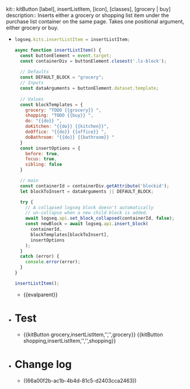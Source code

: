 kit:: kitButton [label], insertListItem, [icon], [classes], [grocery | buy]
description:: Inserts either a grocery or shopping list item under the purchase list container on the same page. Takes one positional argument, either grocery or buy.

- ```javascript
  logseq.kits.insertListItem = insertListItem;
  
  async function insertListItem() {
    const buttonElement = event.target;
    const containerDiv = buttonElement.closest('.ls-block');
    
    // Defaults
    const DEFAULT_BLOCK = "grocery";
    // Inputs
    const dataArguments = buttonElement.dataset.template;
    
    // Values
    const blockTemplates = {
      grocery: "TODO {{grocery}} ",
      shopping: "TODO {{buy}} ",
      do: "{{do}} ",
      doKitchen: "{{do}} {{kitchen}}",
      doOffice: "{{do}} {{office}} ",
      doBathroom: "{{do}} {{bathroom}} "
    } 
    const insertOptions = {
      before: true,
      focus: true,
      sibling: false
    }
  
    // main
    const containerId = containerDiv.getAttribute('blockid');
    let blockToInsert = dataArguments || DEFAULT_BLOCK;
  
    try {
      // A collapsed logseq block doesn't automatically
      // un-collapse when a new child block is added.
      await logseq.api.set_block_collapsed(containerId, false);
      const newBlock = await logseq.api.insert_block(
        containerId,
        blockTemplates[blockToInsert],
        insertOptions
      );
    }
    catch (error) {
      console.error(error);
    }
  }
  
  insertListItem();
  
  ```
	- {{evalparent}}
- # Test
	- {{kitButton grocery,insertListItem,'','',grocery}} {{kitButton shopping,insertListItem,'','',shopping}}
- # Change log
	- ((66a00f2b-ac1b-4b4d-81c5-d2403cca2463))
